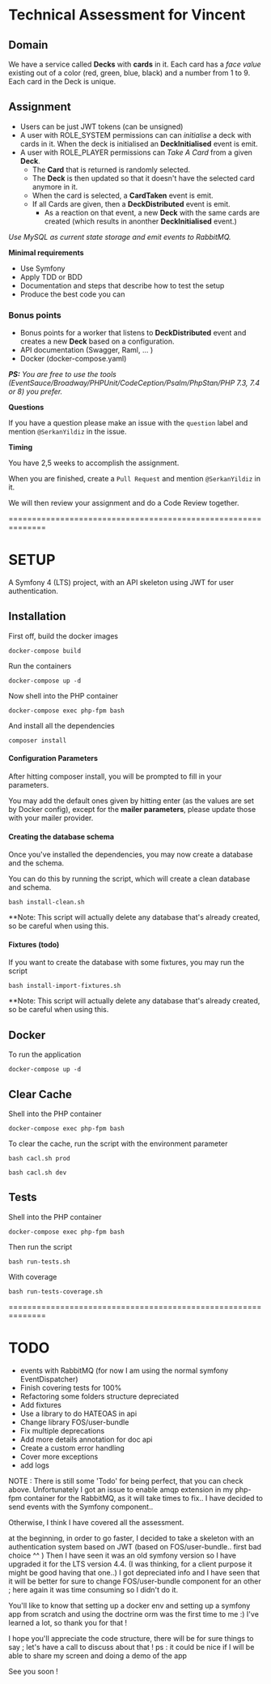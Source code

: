 # Technical Assessment for Vincent

## Domain
We have a service called **Decks** with **cards** in it. 
Each card has a _face value_ existing out of a color (red, green, blue, black) and a number from 1 to 9. Each card in the Deck is unique.

## Assignment

* Users can be just JWT tokens (can be unsigned)
* A user with ROLE_SYSTEM permissions can can _initialise_ a deck with cards in it. When the deck is initialised an **DeckInitialised** event is emit.
* A user with ROLE_PLAYER permissions can _Take A Card_ from a given **Deck**. 
    - The **Card** that is returned is randomly selected. 
    - The **Deck** is then updated so that it doesn't have the selected card anymore in it.
    - When the card is selected, a **CardTaken** event is emit.
    - If all Cards are given, then a **DeckDistributed** event is emit. 
        - As a reaction on that event, a new **Deck** with the same cards are created (which results in anonther **DeckInitialised** event.)

_Use MySQL as current state storage and emit events to RabbitMQ._

**Minimal requirements**

* Use Symfony
* Apply TDD or BDD
* Documentation and steps that describe how to test the setup
* Produce the best code you can

### Bonus points
- Bonus points for a worker that listens to **DeckDistributed** event and creates a new **Deck** based on a configuration.
- API documentation (Swagger, Raml, ... )
- Docker (docker-compose.yaml)

_**PS:** You are free to use the tools (EventSauce/Broadway/PHPUnit/CodeCeption/Psalm/PhpStan/PHP 7.3, 7.4 or 8) you prefer._

**Questions**

If you have a question please make an issue with the `question` label and mention `@SerkanYildiz` in the issue.

**Timing**

You have 2,5 weeks to accomplish the assignment.

When you are finished, create a `Pull Request` and mention `@SerkanYildiz` in it. 

We will then review your assignment and do a Code Review together.


==============================================================

SETUP
========

A Symfony 4 (LTS) project, with an API skeleton using JWT for user authentication.

## Installation

First off, build the docker images

`docker-compose build`

Run the containers

`docker-compose up -d`

Now shell into the PHP container

`docker-compose exec php-fpm bash`

And install all the dependencies

`composer install`

#### Configuration Parameters

After hitting composer install, you will be prompted to fill in your parameters.
 
You may add the default ones given by hitting enter (as the values are set by Docker config), except for the **mailer parameters**, please update those with your mailer provider.

#### Creating the database schema

Once you've installed the dependencies, you may now create a database and the schema. 

You can do this by running the script, which will create a clean database and schema.

`bash install-clean.sh`

**Note: This script will actually delete any database that's already created, so be careful when using this.

#### Fixtures (todo)

If you want to create the database with some fixtures, you may run the script 

`bash install-import-fixtures.sh`

**Note: This script will actually delete any database that's already created, so be careful when using this.


## Docker

To run the application

`docker-compose up -d`

## Clear Cache

Shell into the PHP container

`docker-compose exec php-fpm bash`

To clear the cache, run the script with the environment parameter

`bash cacl.sh prod`

`bash cacl.sh dev`

## Tests
Shell into the PHP container

`docker-compose exec php-fpm bash`

Then run the script

`bash run-tests.sh`

With coverage

`bash run-tests-coverage.sh`

==============================================================

TODO
========
- events with RabbitMQ (for now I am using the normal symfony EventDispatcher)
- Finish covering tests for 100%
- Refactoring some folders structure depreciated
- Add fixtures
- Use a library to do HATEOAS in api
- Change library FOS/user-bundle
- Fix multiple deprecations
- Add more details annotation for doc api
- Create a custom error handling
- Cover more exceptions
- add logs


NOTE :
There is still some 'Todo' for being perfect, that you can check above.
Unfortunately I got an issue to enable amqp extension in my php-fpm container for the RabbitMQ, as it will take times to fix..
I have decided to send events with the Symfony component..

Otherwise, I think I have covered all the assessment.

at the beginning, in order to go faster, I decided to take a skeleton with an authentication system based on JWT (based on FOS/user-bundle.. first bad choice ^^ )
Then I have seen it was an old symfony version so I have upgraded it for the LTS version 4.4. (I was thinking, for a client purpose it might be good having that one..)
I got depreciated info and I have seen that it will be better for sure to change FOS/user-bundle component for an other ; here again it was time consuming so I didn't do it.

You'll like to know that setting up a docker env and setting up a symfony app from scratch and using the doctrine orm was the first time to me :)
I've learned a lot, so thank you for that !

I hope you'll appreciate the code structure, there will be for sure things to say ;
let's have a call to discuss about that !
ps : it could be nice if I will be able to share my screen and doing a demo of the app

See you soon !
